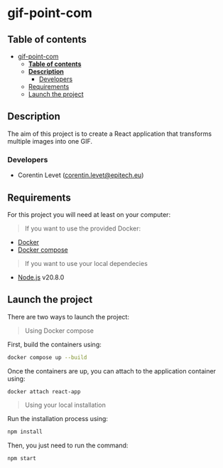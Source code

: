 # gif-point-com

## **Table of contents**
- [gif-point-com](#gif-point-com)
  - [**Table of contents**](#table-of-contents)
  - [**Description**](#description)
    - [Developers](#developers)
  - [Requirements](#requirements)
  - [Launch the project](#launch-the-project)

## **Description**
The aim of this project is to create a React application that transforms multiple images into one GIF.

### Developers
- Corentin Levet    (corentin.levet@epitech.eu)


## Requirements
For this project you will need at least on your computer:

> If you want to use the provided Docker:
- [Docker](https://docs.docker.com/engine/install/)
- [Docker compose](https://docs.docker.com/compose/install/)

> If you want to use your local dependecies
- [Node.js](https://nodejs.org/en) v20.8.0

## Launch the project
There are two ways to launch the project:

> Using Docker compose

First, build the containers using:
```bash
docker compose up --build
```

Once the containers are up, you can attach to the application container using:

```bash
docker attach react-app
```

> Using your local installation

Run the installation process using:
```bash
npm install
```

Then, you just need to run the command:
```bash
npm start
```
